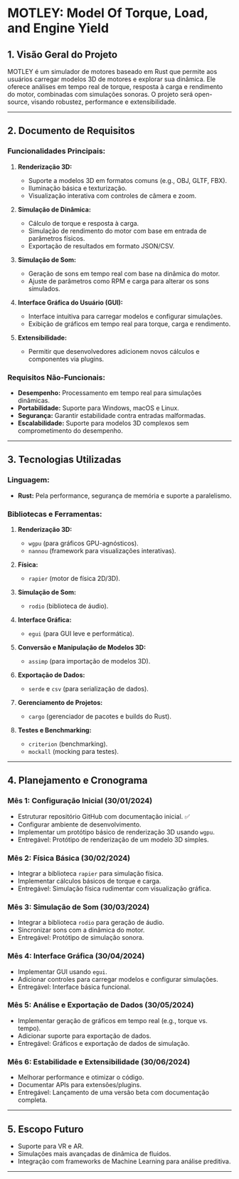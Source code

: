 # MOTLEY: Model Of Torque, Load, and Engine Yield

## 1. Visão Geral do Projeto
MOTLEY é um simulador de motores baseado em Rust que permite aos usuários carregar modelos 3D de motores e explorar sua dinâmica. Ele oferece análises em tempo real de torque, resposta à carga e rendimento do motor, combinadas com simulações sonoras. O projeto será open-source, visando robustez, performance e extensibilidade.

---

## 2. Documento de Requisitos

### Funcionalidades Principais:
1. **Renderização 3D:**
   - Suporte a modelos 3D em formatos comuns (e.g., OBJ, GLTF, FBX).
   - Iluminação básica e texturização.
   - Visualização interativa com controles de câmera e zoom.

2. **Simulação de Dinâmica:**
   - Cálculo de torque e resposta à carga.
   - Simulação de rendimento do motor com base em entrada de parâmetros físicos.
   - Exportação de resultados em formato JSON/CSV.

3. **Simulação de Som:**
   - Geração de sons em tempo real com base na dinâmica do motor.
   - Ajuste de parâmetros como RPM e carga para alterar os sons simulados.

4. **Interface Gráfica do Usuário (GUI):**
   - Interface intuitiva para carregar modelos e configurar simulações.
   - Exibição de gráficos em tempo real para torque, carga e rendimento.

5. **Extensibilidade:**
   - Permitir que desenvolvedores adicionem novos cálculos e componentes via plugins.

### Requisitos Não-Funcionais:
- **Desempenho:** Processamento em tempo real para simulações dinâmicas.
- **Portabilidade:** Suporte para Windows, macOS e Linux.
- **Segurança:** Garantir estabilidade contra entradas malformadas.
- **Escalabilidade:** Suporte para modelos 3D complexos sem comprometimento do desempenho.

---

## 3. Tecnologias Utilizadas

### Linguagem:
- **Rust:** Pela performance, segurança de memória e suporte a paralelismo.

### Bibliotecas e Ferramentas:
1. **Renderização 3D:**
   - `wgpu` (para gráficos GPU-agnósticos).
   - `nannou` (framework para visualizações interativas).

2. **Física:**
   - `rapier` (motor de física 2D/3D).

3. **Simulação de Som:**
   - `rodio` (biblioteca de áudio).

4. **Interface Gráfica:**
   - `egui` (para GUI leve e performática).

5. **Conversão e Manipulação de Modelos 3D:**
   - `assimp` (para importação de modelos 3D).

6. **Exportação de Dados:**
   - `serde` e `csv` (para serialização de dados).

7. **Gerenciamento de Projetos:**
   - `cargo` (gerenciador de pacotes e builds do Rust).

8. **Testes e Benchmarking:**
   - `criterion` (benchmarking).
   - `mockall` (mocking para testes).

---

## 4. Planejamento e Cronograma

### Mês 1: Configuração Inicial (30/01/2024)
- Estruturar repositório GitHub com documentação inicial. ✅
- Configurar ambiente de desenvolvimento.
- Implementar um protótipo básico de renderização 3D usando `wgpu`.
- Entregável: Protótipo de renderização de um modelo 3D simples.

### Mês 2: Física Básica (30/02/2024)
- Integrar a biblioteca `rapier` para simulação física.
- Implementar cálculos básicos de torque e carga.
- Entregável: Simulação física rudimentar com visualização gráfica.

### Mês 3: Simulação de Som (30/03/2024)
- Integrar a biblioteca `rodio` para geração de áudio.
- Sincronizar sons com a dinâmica do motor.
- Entregável: Protótipo de simulação sonora.

### Mês 4: Interface Gráfica (30/04/2024)
- Implementar GUI usando `egui`.
- Adicionar controles para carregar modelos e configurar simulações.
- Entregável: Interface básica funcional.

### Mês 5: Análise e Exportação de Dados (30/05/2024)
- Implementar geração de gráficos em tempo real (e.g., torque vs. tempo).
- Adicionar suporte para exportação de dados.
- Entregável: Gráficos e exportação de dados de simulação.

### Mês 6: Estabilidade e Extensibilidade (30/06/2024)
- Melhorar performance e otimizar o código.
- Documentar APIs para extensões/plugins.
- Entregável: Lançamento de uma versão beta com documentação completa.

---

## 5. Escopo Futuro
- Suporte para VR e AR.
- Simulações mais avançadas de dinâmica de fluidos.
- Integração com frameworks de Machine Learning para análise preditiva.

---
